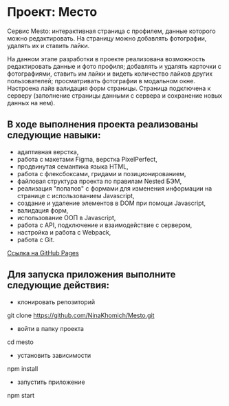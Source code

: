 # Проект: Место

Сервис Mesto: интерактивная страница с профилем, данные которого можно редактировать. На страницу можно добавлять фотографии, удалять их и ставить лайки.

На данном этапе разработки в проекте реализована возможность редактировать данные и фото профиля; добавлять и удалять карточки с фотографиями, ставить им лайки и видеть количество лайков других пользователей; просматривать фотографии в модальном окне. Настроена лайв валидация форм страницы. Страница подключена к серверу (заполнение страницы данными с сервера и сохранение новых данных на нем).

## В ходе выполнения проекта реализованы следующие навыки:

* адаптивная верстка,
* работа с макетами Figma, верстка PixelPerfect,
* продвинутая семантика языка HTML,
* работа с флексбоксами, гридами и позиционированием,
* файловая структура проекта по правилам Nested БЭМ,
* реализация "попапов" с формами для изменения информации на странице с использованием Javascript,
* создание и удаление элементов в DOM при помощи Javascript,
* валидация форм,
* использование ООП в Javascript,
* работа с API, подключение и взаимодействие с сервером,
* настройка и работа с Webpack,
* работа с Git.

[Ссылка на GitHub Pages](https://ninakhomich.github.io/Mesto/)

## Для запуска приложения выполните следующие действия:

* клонировать репозиторий

git clone https://github.com/NinaKhomich/Mesto.git

* войти в папку проекта

cd mesto

* установить зависимости

npm install

* запустить приложение

npm start
